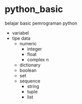 # python_basic
belajar basic pemrograman python
- variabel
- tipe data
    - numeric
        - integer
        - float
        - complex n
    - dictionary
    - boolean
    - set
    - sequence
        - string
        - tuple
        - list


